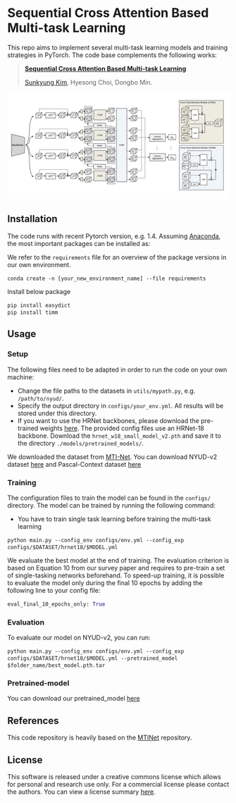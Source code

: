 # Sequential Cross Attention Based Multi-task Learning

This repo aims to implement several multi-task learning models and training strategies in PyTorch. The code base complements the following works: 
> [**Sequential Cross Attention Based Multi-task Learning**]()
>
> [Sunkyung Kim](), Hyesong Choi, Dongbo Min.



![Network](figs/network.png)


## Installation
The code runs with recent Pytorch version, e.g. 1.4.
Assuming [Anaconda](https://docs.anaconda.com/anaconda/install/), the most important packages can be installed as:

We refer to the `requirements` file for an overview of the package versions in our own environment.
```shell
conda create -n [your_new_environment_name] --file requirements
```

Install below package

```shell
pip install easydict
pip install timm
```

## Usage

### Setup 
The following files need to be adapted in order to run the code on your own machine:
- Change the file paths to the datasets in `utils/mypath.py`, e.g. `/path/to/nyud/`.
- Specify the output directory in `configs/your_env.yml`. All results will be stored under this directory.
- If you want to use the HRNet backbones, please download the pre-trained weights [here](https://github.com/HRNet/HRNet-Image-Classification). 
The provided config files use an HRNet-18 backbone. Download the `hrnet_w18_small_model_v2.pth` and save it to the directory `./models/pretrained_models/`.

We downloaded the dataset from [MTI-Net](https://github.com/SimonVandenhende/Multi-Task-Learning-PyTorch).
You can download NYUD-v2 dataset [here](https://drive.google.com/file/d/14EAEMXmd3zs2hIMY63UhHPSFPDAkiTzw/view) and Pascal-Context dataset [here](https://data.vision.ee.ethz.ch/kmaninis/share/MTL/PASCAL_MT.tgz)

### Training
The configuration files to train the model can be found in the `configs/` directory. The model can be trained by running the following command:
* You have to train single task learning before training the multi-task learning

```shell
python main.py --config_env configs/env.yml --config_exp configs/$DATASET/hrnet18/$MODEL.yml
```

We evaluate the best model at the end of training. The evaluation criterion is based on Equation 10 from our survey paper and requires to pre-train a set of single-tasking networks beforehand. To speed-up training, it is possible to evaluate the model only during the final 10 epochs by adding the following line to your config file:

```python
eval_final_10_epochs_only: True
``` 

### Evaluation
To evaluate our model on NYUD-v2, you can run:
```shell
python main.py --config_env configs/env.yml --config_exp configs/$DATASET/hrnet18/$MODEL.yml --pretrained_model $folder_name/best_model.pth.tar
``` 
### Pretrained-model
You can download our pretrained_model [here](https://drive.google.com/drive/folders/1Ya3OLxmSAQkn6oBIIdkYb4wI_YEscj45?usp=sharing)


## References
This code repository is heavily based on the [MTINet](https://github.com/SimonVandenhende/Multi-Task-Learning-PyTorch) repository. 


## License
This software is released under a creative commons license which allows for personal and research use only. For a commercial license please contact the authors. You can view a license summary [here](http://creativecommons.org/licenses/by-nc/4.0/).

